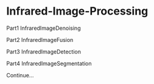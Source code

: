 # Infrared-Image-Processing

Part1 InfraredImageDenoising

Part2 InfraredImageFusion

Part3 InfraredImageDetection

Part4 InfraredImageSegmentation

Continue...
